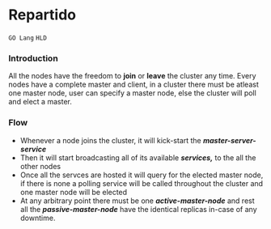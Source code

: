 # Repartido

`GO Lang` `HLD`

### Introduction
All the nodes have the freedom to **join** or **leave** the cluster any time.
Every nodes have a complete master and client, in a cluster there must be atleast one master node, user can specify a master node, else the cluster will poll and elect a master.
### Flow
* Whenever a node joins the cluster, it will kick-start the ***master-server-service***
* Then it will start broadcasting all of its available ***services,*** to the all the other nodes
* Once all the servces are hosted it will query for the elected master node, if there is none a polling service will be called throughout the cluster and one master node will be elected
* At any arbitrary point there must be one ***active-master-node*** and rest all the ***passive-master-node*** have the identical replicas in-case of any downtime.
